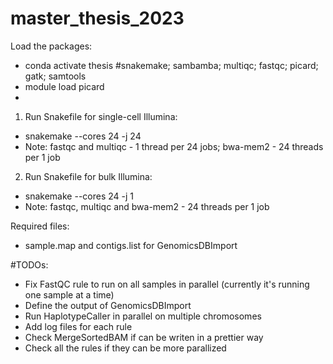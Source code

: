 # master_thesis_2023
Load the packages:
- conda activate thesis #snakemake; sambamba; multiqc; fastqc; picard; gatk; samtools
- module load picard
- 
1. Run Snakefile for single-cell Illumina:
- snakemake --cores 24 -j 24
- Note: fastqc and multiqc - 1 thread per 24 jobs; bwa-mem2 - 24 threads per 1 job

2. Run Snakefile for bulk Illumina:
- snakemake --cores 24 -j 1
- Note: fastqc, multiqc and bwa-mem2 - 24 threads per 1 job

Required files:
- sample.map and contigs.list for GenomicsDBImport


#TODOs:
- Fix FastQC rule to  run on all samples in parallel (currently it's running one sample at a time)
- Define the output of GenomicsDBImport
- Run HaplotypeCaller in parallel on multiple chromosomes
- Add log files for each rule
- Check MergeSortedBAM if can be writen in a prettier way
- Check all the rules if they can be more parallized  
